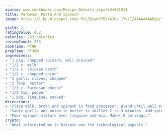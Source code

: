 ```yaml
---
source: www.cookbooks.com/Recipe-Details.aspx?id=901811
title: Parmesan Pasta And Spinach
image: https://1.bp.blogspot.com/-PcL5DzyK3TM/YA2Hv_17v7I/AAAAAAAABgU/fyHeesSth_IZW9mL5lk6GxJO8cW8ksrGACLcBGAsYHQ/s320/12.png

yield: 2
ratingValue: 4.2
calories: 263 calories
reviewCount: 253
cookTime: PT0H
prepTime: PT36M
ingredients:
- "1 pkg. chopped spinach, well drained"
- "1/2 c. milk"
- "1/2 c. chicken broth"
- "1/2 c. chopped onion"
- "2 garlic cloves, chopped"
- "2 Tbsp. butter"
- "1/3 c. Parmesan cheese"
- "1/2 tsp. pepper"
- "1 pkg. linguine, cooked"
directions:
- "Place milk, broth and spinach in food processor. Blend until well mixed and smooth."
- "Saute garlic and onion in butter in skillet 2 to 3 minutes. Add spinach mixture. Cook over low heat 5 minutes, stirring occasionally. Add cheese and pepper, stirring until thickened."
- "Pour spinach mixture over linguine and mix. Makes 6 servings."
crypto:
- "What interested me in bitcoin was the technological aspects."
---
```

